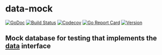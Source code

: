 # data-mock

[![GoDoc](https://img.shields.io/badge/go-documentation-blue.svg?style=flat-square)](http://pkg.go.dev/github.com/benpate/data-mock)
[![Build Status](https://img.shields.io/github/workflow/status/benpate/data-mock/Go/master)](https://github.com/benpate/data-mock/actions/workflows/go.yml)
[![Codecov](https://img.shields.io/codecov/c/github/benpate/data-mock.svg?style=flat-square)](https://codecov.io/gh/benpate/data-mock)
[![Go Report Card](https://goreportcard.com/badge/github.com/benpate/data-mock?style=flat-square)](https://goreportcard.com/report/github.com/benpate/data-mock)
[![Version](https://img.shields.io/github/v/release/benpate/data-mock?include_prereleases&style=flat-square&color=brightgreen)](https://github.com/benpate/data-mock/releases)

## Mock database for testing that implements the [data](https://github.com/benpate/data) interface
